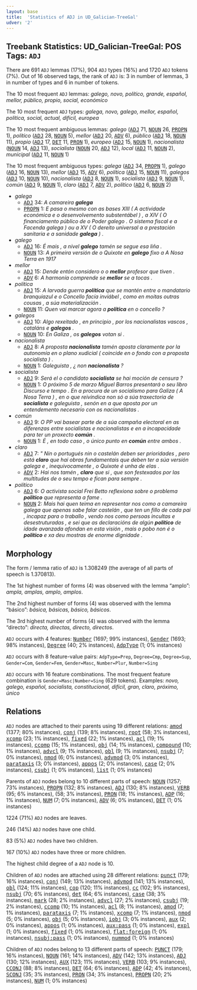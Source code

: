 ```yaml
---
layout: base
title:  'Statistics of ADJ in UD_Galician-TreeGal'
udver: '2'
---
```


## Treebank Statistics: UD_Galician-TreeGal: POS Tags: `ADJ`

There are 691 `ADJ` lemmas (17%), 904 `ADJ` types (16%) and 1720 `ADJ` tokens (7%).
Out of 16 observed tags, the rank of `ADJ` is: 3 in number of lemmas, 3 in number of types and 6 in number of tokens.

The 10 most frequent `ADJ` lemmas: <em>galego, novo, político, grande, español, mellor, público, propio, social, económico</em>

The 10 most frequent `ADJ` types:  <em>galega, novo, galego, mellor, español, política, social, actual, difícil, europea</em>

The 10 most frequent ambiguous lemmas: <em>galego</em> (<tt><a href="gl_treegal-pos-ADJ.html">ADJ</a></tt> 71, <tt><a href="gl_treegal-pos-NOUN.html">NOUN</a></tt> 26, <tt><a href="gl_treegal-pos-PROPN.html">PROPN</a></tt> 1), <em>político</em> (<tt><a href="gl_treegal-pos-ADJ.html">ADJ</a></tt> 28, <tt><a href="gl_treegal-pos-NOUN.html">NOUN</a></tt> 5), <em>mellor</em> (<tt><a href="gl_treegal-pos-ADJ.html">ADJ</a></tt> 20, <tt><a href="gl_treegal-pos-ADV.html">ADV</a></tt> 6), <em>público</em> (<tt><a href="gl_treegal-pos-ADJ.html">ADJ</a></tt> 18, <tt><a href="gl_treegal-pos-NOUN.html">NOUN</a></tt> 11), <em>propio</em> (<tt><a href="gl_treegal-pos-ADJ.html">ADJ</a></tt> 17, <tt><a href="gl_treegal-pos-DET.html">DET</a></tt> 11, <tt><a href="gl_treegal-pos-PRON.html">PRON</a></tt> 1), <em>europeo</em> (<tt><a href="gl_treegal-pos-ADJ.html">ADJ</a></tt> 15, <tt><a href="gl_treegal-pos-NOUN.html">NOUN</a></tt> 1), <em>nacionalista</em> (<tt><a href="gl_treegal-pos-NOUN.html">NOUN</a></tt> 14, <tt><a href="gl_treegal-pos-ADJ.html">ADJ</a></tt> 13), <em>socialista</em> (<tt><a href="gl_treegal-pos-NOUN.html">NOUN</a></tt> 20, <tt><a href="gl_treegal-pos-ADJ.html">ADJ</a></tt> 12), <em>local</em> (<tt><a href="gl_treegal-pos-ADJ.html">ADJ</a></tt> 11, <tt><a href="gl_treegal-pos-NOUN.html">NOUN</a></tt> 2), <em>municipal</em> (<tt><a href="gl_treegal-pos-ADJ.html">ADJ</a></tt> 11, <tt><a href="gl_treegal-pos-NOUN.html">NOUN</a></tt> 1)

The 10 most frequent ambiguous types:  <em>galega</em> (<tt><a href="gl_treegal-pos-ADJ.html">ADJ</a></tt> 34, <tt><a href="gl_treegal-pos-PROPN.html">PROPN</a></tt> 1), <em>galego</em> (<tt><a href="gl_treegal-pos-ADJ.html">ADJ</a></tt> 16, <tt><a href="gl_treegal-pos-NOUN.html">NOUN</a></tt> 13), <em>mellor</em> (<tt><a href="gl_treegal-pos-ADJ.html">ADJ</a></tt> 15, <tt><a href="gl_treegal-pos-ADV.html">ADV</a></tt> 6), <em>política</em> (<tt><a href="gl_treegal-pos-ADJ.html">ADJ</a></tt> 15, <tt><a href="gl_treegal-pos-NOUN.html">NOUN</a></tt> 11), <em>galegos</em> (<tt><a href="gl_treegal-pos-ADJ.html">ADJ</a></tt> 10, <tt><a href="gl_treegal-pos-NOUN.html">NOUN</a></tt> 10), <em>nacionalista</em> (<tt><a href="gl_treegal-pos-ADJ.html">ADJ</a></tt> 8, <tt><a href="gl_treegal-pos-NOUN.html">NOUN</a></tt> 1), <em>socialista</em> (<tt><a href="gl_treegal-pos-ADJ.html">ADJ</a></tt> 9, <tt><a href="gl_treegal-pos-NOUN.html">NOUN</a></tt> 1), <em>común</em> (<tt><a href="gl_treegal-pos-ADJ.html">ADJ</a></tt> 9, <tt><a href="gl_treegal-pos-NOUN.html">NOUN</a></tt> 1), <em>claro</em> (<tt><a href="gl_treegal-pos-ADJ.html">ADJ</a></tt> 7, <tt><a href="gl_treegal-pos-ADV.html">ADV</a></tt> 2), <em>político</em> (<tt><a href="gl_treegal-pos-ADJ.html">ADJ</a></tt> 6, <tt><a href="gl_treegal-pos-NOUN.html">NOUN</a></tt> 2)


* <em>galega</em>
  * <tt><a href="gl_treegal-pos-ADJ.html">ADJ</a></tt> 34: <em>A camareira <b>galega</b></em>
  * <tt><a href="gl_treegal-pos-PROPN.html">PROPN</a></tt> 1: <em>E pasa o mesmo con as bases XIII ( A actividade económica e o desenvolvemento substentábel ) , a XIV ( O financiamento público de o Poder galego . O sistema fiscal e a Facenda galega ) ou a XV ( O dereito universal a a prestación sanitaria e a sanidade <b>galega</b> ) .</em>
* <em>galego</em>
  * <tt><a href="gl_treegal-pos-ADJ.html">ADJ</a></tt> 16: <em>É mais , a nivel <b>galego</b> tamén se segue esa liña .</em>
  * <tt><a href="gl_treegal-pos-NOUN.html">NOUN</a></tt> 13: <em>A primeira versión de o Quixote en <b>galego</b> fixo a A Nosa Terra en 1917</em>
* <em>mellor</em>
  * <tt><a href="gl_treegal-pos-ADJ.html">ADJ</a></tt> 15: <em>Dende entón considero o o <b>mellor</b> profesor que tiven .</em>
  * <tt><a href="gl_treegal-pos-ADV.html">ADV</a></tt> 6: <em>A harmonía comprende se <b>mellor</b> se a tocas .</em>
* <em>política</em>
  * <tt><a href="gl_treegal-pos-ADJ.html">ADJ</a></tt> 15: <em>A larvada guerra <b>política</b> que se mantén entre o mandatario branquiazul e o Concello facía inviábel , como en moitas outras cousas , a súa materialización .</em>
  * <tt><a href="gl_treegal-pos-NOUN.html">NOUN</a></tt> 11: <em>Quen vai marcar agora a <b>política</b> en o concello ?</em>
* <em>galegos</em>
  * <tt><a href="gl_treegal-pos-ADJ.html">ADJ</a></tt> 10: <em>Algo rexeitado , en principio , por los nacionalistas vascos , cataláns e <b>galegos</b> .</em>
  * <tt><a href="gl_treegal-pos-NOUN.html">NOUN</a></tt> 10: <em>En Galiza , os <b>galegos</b> votan si .</em>
* <em>nacionalista</em>
  * <tt><a href="gl_treegal-pos-ADJ.html">ADJ</a></tt> 8: <em>A proposta <b>nacionalista</b> tamén aposta claramente por la autonomía en o plano xudicial ( coincide en o fondo con a proposta socialista ) .</em>
  * <tt><a href="gl_treegal-pos-NOUN.html">NOUN</a></tt> 1: <em>Galeguista , ¿ non <b>nacionalista</b> ?</em>
* <em>socialista</em>
  * <tt><a href="gl_treegal-pos-ADJ.html">ADJ</a></tt> 9: <em>Será el o candidato <b>socialista</b> se hai moción de censura ?</em>
  * <tt><a href="gl_treegal-pos-NOUN.html">NOUN</a></tt> 1: <em>O próximo 5 de marzo Miguel Barros presentará o seu libro Discurso e tempo . En a procura de un socialismo para Galiza ( A Nosa Terra ) , en o que reivindica non só a súa traxectoria de <b>socialista</b> e galeguista , senón en a que aposta por un entendemento necesario con os nacionalistas .</em>
* <em>común</em>
  * <tt><a href="gl_treegal-pos-ADJ.html">ADJ</a></tt> 9: <em>O PP vai basear parte de a súa campaña electoral en as diferenzas entre socialistas e nacionalistas e en a incapacidade para ter un proxecto <b>común</b> .</em>
  * <tt><a href="gl_treegal-pos-NOUN.html">NOUN</a></tt> 1: <em>É , en todo caso , o único punto en <b>común</b> entre ambos .</em>
* <em>claro</em>
  * <tt><a href="gl_treegal-pos-ADJ.html">ADJ</a></tt> 7: <em>" Nin o portugués nin o castelán deben ser prioridades , pero está <b>claro</b> que hai obras fundamentais que deben ter a súa versión galega e , inequivocamente , o Quixote é unha de elas .</em>
  * <tt><a href="gl_treegal-pos-ADV.html">ADV</a></tt> 2: <em>Hai nos tamén , <b>claro</b> que si , que son festexados por las multitudes de o seu tempo e fican para sempre .</em>
* <em>político</em>
  * <tt><a href="gl_treegal-pos-ADJ.html">ADJ</a></tt> 6: <em>O activista social Frei Betto reflexiona sobre o problema <b>político</b> que representa a fame .</em>
  * <tt><a href="gl_treegal-pos-NOUN.html">NOUN</a></tt> 2: <em>Mais hai quen teima en representar nos como a camareira galega que apenas sabe falar castelán , que ten un fillo de cada pai , incapaz para o traballo , vendo nos como persoas incultas e desestruturadas , e sei que as declaracións de algún <b>político</b> de idade avanzada afondan en esta visión , mais o pobo non é o <b>político</b> e xa deu mostras de enorme dignidade .</em>

## Morphology

The form / lemma ratio of `ADJ` is 1.308249 (the average of all parts of speech is 1.370813).

The 1st highest number of forms (4) was observed with the lemma “amplo”: <em>ampla, amplas, amplo, amplos</em>.

The 2nd highest number of forms (4) was observed with the lemma “básico”: <em>básica, básicas, básico, básicos</em>.

The 3rd highest number of forms (4) was observed with the lemma “directo”: <em>directa, directas, directo, directos</em>.

`ADJ` occurs with 4 features: <tt><a href="gl_treegal-feat-Number.html">Number</a></tt> (1697; 99% instances), <tt><a href="gl_treegal-feat-Gender.html">Gender</a></tt> (1693; 98% instances), <tt><a href="gl_treegal-feat-Degree.html">Degree</a></tt> (40; 2% instances), <tt><a href="gl_treegal-feat-AdpType.html">AdpType</a></tt> (1; 0% instances)

`ADJ` occurs with 8 feature-value pairs: `AdpType=Prep`, `Degree=Cmp`, `Degree=Sup`, `Gender=Com`, `Gender=Fem`, `Gender=Masc`, `Number=Plur`, `Number=Sing`

`ADJ` occurs with 16 feature combinations.
The most frequent feature combination is `Gender=Masc|Number=Sing` (629 tokens).
Examples: <em>novo, galego, español, socialista, constitucional, difícil, gran, claro, próximo, único</em>


## Relations

`ADJ` nodes are attached to their parents using 19 different relations: <tt><a href="gl_treegal-dep-amod.html">amod</a></tt> (1377; 80% instances), <tt><a href="gl_treegal-dep-conj.html">conj</a></tt> (139; 8% instances), <tt><a href="gl_treegal-dep-root.html">root</a></tt> (58; 3% instances), <tt><a href="gl_treegal-dep-xcomp.html">xcomp</a></tt> (23; 1% instances), <tt><a href="gl_treegal-dep-fixed.html">fixed</a></tt> (22; 1% instances), <tt><a href="gl_treegal-dep-acl.html">acl</a></tt> (19; 1% instances), <tt><a href="gl_treegal-dep-ccomp.html">ccomp</a></tt> (15; 1% instances), <tt><a href="gl_treegal-dep-obj.html">obj</a></tt> (14; 1% instances), <tt><a href="gl_treegal-dep-compound.html">compound</a></tt> (10; 1% instances), <tt><a href="gl_treegal-dep-advcl.html">advcl</a></tt> (9; 1% instances), <tt><a href="gl_treegal-dep-obl.html">obl</a></tt> (9; 1% instances), <tt><a href="gl_treegal-dep-nsubj.html">nsubj</a></tt> (7; 0% instances), <tt><a href="gl_treegal-dep-nmod.html">nmod</a></tt> (6; 0% instances), <tt><a href="gl_treegal-dep-advmod.html">advmod</a></tt> (3; 0% instances), <tt><a href="gl_treegal-dep-parataxis.html">parataxis</a></tt> (3; 0% instances), <tt><a href="gl_treegal-dep-appos.html">appos</a></tt> (2; 0% instances), <tt><a href="gl_treegal-dep-case.html">case</a></tt> (2; 0% instances), <tt><a href="gl_treegal-dep-csubj.html">csubj</a></tt> (1; 0% instances), <tt><a href="gl_treegal-dep-list.html">list</a></tt> (1; 0% instances)

Parents of `ADJ` nodes belong to 10 different parts of speech: <tt><a href="gl_treegal-pos-NOUN.html">NOUN</a></tt> (1257; 73% instances), <tt><a href="gl_treegal-pos-PROPN.html">PROPN</a></tt> (132; 8% instances), <tt><a href="gl_treegal-pos-ADJ.html">ADJ</a></tt> (130; 8% instances), <tt><a href="gl_treegal-pos-VERB.html">VERB</a></tt> (95; 6% instances),  (58; 3% instances), <tt><a href="gl_treegal-pos-PRON.html">PRON</a></tt> (18; 1% instances), <tt><a href="gl_treegal-pos-ADP.html">ADP</a></tt> (16; 1% instances), <tt><a href="gl_treegal-pos-NUM.html">NUM</a></tt> (7; 0% instances), <tt><a href="gl_treegal-pos-ADV.html">ADV</a></tt> (6; 0% instances), <tt><a href="gl_treegal-pos-DET.html">DET</a></tt> (1; 0% instances)

1224 (71%) `ADJ` nodes are leaves.

246 (14%) `ADJ` nodes have one child.

83 (5%) `ADJ` nodes have two children.

167 (10%) `ADJ` nodes have three or more children.

The highest child degree of a `ADJ` node is 10.

Children of `ADJ` nodes are attached using 28 different relations: <tt><a href="gl_treegal-dep-punct.html">punct</a></tt> (179; 16% instances), <tt><a href="gl_treegal-dep-conj.html">conj</a></tt> (149; 13% instances), <tt><a href="gl_treegal-dep-advmod.html">advmod</a></tt> (141; 13% instances), <tt><a href="gl_treegal-dep-obl.html">obl</a></tt> (124; 11% instances), <tt><a href="gl_treegal-dep-cop.html">cop</a></tt> (120; 11% instances), <tt><a href="gl_treegal-dep-cc.html">cc</a></tt> (102; 9% instances), <tt><a href="gl_treegal-dep-nsubj.html">nsubj</a></tt> (70; 6% instances), <tt><a href="gl_treegal-dep-det.html">det</a></tt> (64; 6% instances), <tt><a href="gl_treegal-dep-case.html">case</a></tt> (38; 3% instances), <tt><a href="gl_treegal-dep-mark.html">mark</a></tt> (28; 2% instances), <tt><a href="gl_treegal-dep-advcl.html">advcl</a></tt> (27; 2% instances), <tt><a href="gl_treegal-dep-csubj.html">csubj</a></tt> (19; 2% instances), <tt><a href="gl_treegal-dep-ccomp.html">ccomp</a></tt> (10; 1% instances), <tt><a href="gl_treegal-dep-acl.html">acl</a></tt> (8; 1% instances), <tt><a href="gl_treegal-dep-amod.html">amod</a></tt> (7; 1% instances), <tt><a href="gl_treegal-dep-parataxis.html">parataxis</a></tt> (7; 1% instances), <tt><a href="gl_treegal-dep-xcomp.html">xcomp</a></tt> (7; 1% instances), <tt><a href="gl_treegal-dep-nmod.html">nmod</a></tt> (5; 0% instances), <tt><a href="gl_treegal-dep-obj.html">obj</a></tt> (5; 0% instances), <tt><a href="gl_treegal-dep-iobj.html">iobj</a></tt> (3; 0% instances), <tt><a href="gl_treegal-dep-aux.html">aux</a></tt> (2; 0% instances), <tt><a href="gl_treegal-dep-appos.html">appos</a></tt> (1; 0% instances), <tt><a href="gl_treegal-dep-aux-pass.html">aux:pass</a></tt> (1; 0% instances), <tt><a href="gl_treegal-dep-expl.html">expl</a></tt> (1; 0% instances), <tt><a href="gl_treegal-dep-fixed.html">fixed</a></tt> (1; 0% instances), <tt><a href="gl_treegal-dep-flat-foreign.html">flat:foreign</a></tt> (1; 0% instances), <tt><a href="gl_treegal-dep-nsubj-pass.html">nsubj:pass</a></tt> (1; 0% instances), <tt><a href="gl_treegal-dep-nummod.html">nummod</a></tt> (1; 0% instances)

Children of `ADJ` nodes belong to 13 different parts of speech: <tt><a href="gl_treegal-pos-PUNCT.html">PUNCT</a></tt> (179; 16% instances), <tt><a href="gl_treegal-pos-NOUN.html">NOUN</a></tt> (161; 14% instances), <tt><a href="gl_treegal-pos-ADV.html">ADV</a></tt> (142; 13% instances), <tt><a href="gl_treegal-pos-ADJ.html">ADJ</a></tt> (130; 12% instances), <tt><a href="gl_treegal-pos-AUX.html">AUX</a></tt> (123; 11% instances), <tt><a href="gl_treegal-pos-VERB.html">VERB</a></tt> (103; 9% instances), <tt><a href="gl_treegal-pos-CCONJ.html">CCONJ</a></tt> (88; 8% instances), <tt><a href="gl_treegal-pos-DET.html">DET</a></tt> (64; 6% instances), <tt><a href="gl_treegal-pos-ADP.html">ADP</a></tt> (42; 4% instances), <tt><a href="gl_treegal-pos-SCONJ.html">SCONJ</a></tt> (35; 3% instances), <tt><a href="gl_treegal-pos-PRON.html">PRON</a></tt> (34; 3% instances), <tt><a href="gl_treegal-pos-PROPN.html">PROPN</a></tt> (20; 2% instances), <tt><a href="gl_treegal-pos-NUM.html">NUM</a></tt> (1; 0% instances)

